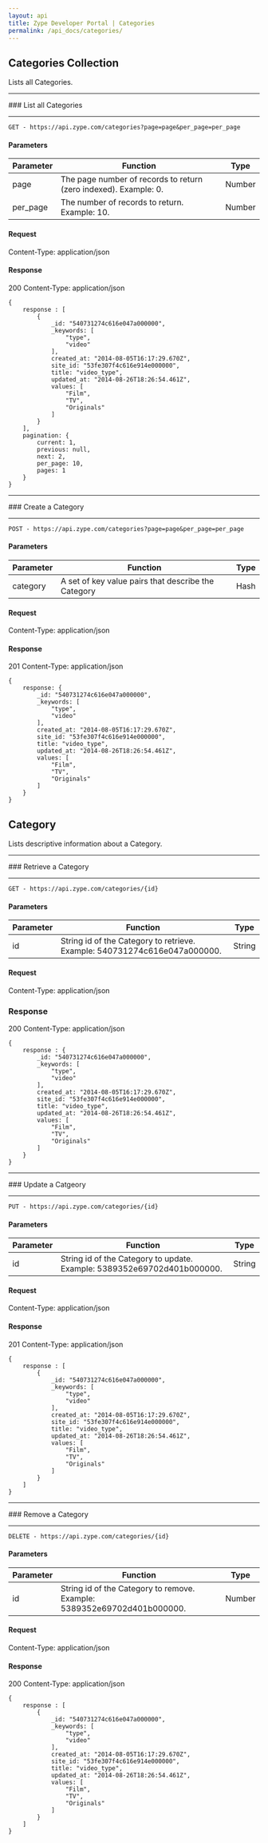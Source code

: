 ```yaml
---
layout: api
title: Zype Developer Portal | Categories
permalink: /api_docs/categories/
---
```


## Categories Collection

Lists all Categories.
<hr>
### List all Categories
<hr>
<pre><code>GET - https://api.zype.com/categories?page=page&per_page=per_page
</code></pre>

#### Parameters

Parameter | Function | Type
--------- | -------- | ----
page | The page number of records to return (zero indexed). Example: 0. | Number
per_page | The number of records to return. Example: 10. | Number

#### Request
Content-Type: application/json

#### Response
200
Content-Type: application/json

<pre><code>{
    response : [
        {
            &#95;id: "540731274c616e047a000000",
            &#95;keywords: [
                "type",
                "video"
            ],
            created_at: "2014-08-05T16:17:29.670Z",
            site_id: "53fe307f4c616e914e000000",
            title: "video_type",
            updated_at: "2014-08-26T18:26:54.461Z",
            values: [
                "Film",
                "TV",
                "Originals"
            ]
        }
    ],
    pagination: {
        current: 1,
        previous: null,
        next: 2,
        per_page: 10,
        pages: 1
    }
}
</code></pre>

<hr>
### Create a Category
<hr>
<pre><code>POST - https://api.zype.com/categories?page=page&per_page=per_page
</code></pre>

#### Parameters

Parameter | Function | Type
--------- | -------- | ----
category | A set of key value pairs that describe the Category | Hash

#### Request
Content-Type: application/json

#### Response
201
Content-Type: application/json

<pre><code>{
    response: {
        &#95;id: "540731274c616e047a000000",
        &#95;keywords: [
            "type",
            "video"
        ],
        created_at: "2014-08-05T16:17:29.670Z",
        site_id: "53fe307f4c616e914e000000",
        title: "video_type",
        updated_at: "2014-08-26T18:26:54.461Z",
        values: [
            "Film",
            "TV",
            "Originals"
        ]
    }
}
</code></pre>

## Category

Lists descriptive information about a Category.
<hr>
### Retrieve a Category
<hr>
<pre><code>GET - https://api.zype.com/categories/{id}
</code></pre>

#### Parameters

Parameter | Function | Type
--------- | -------- | ----
id | String id of the Category to retrieve. Example: 540731274c616e047a000000. | String

#### Request
Content-Type: application/json

### Response
200
Content-Type: application/json

<pre><code>{
    response : {
        &#95;id: "540731274c616e047a000000",
        &#95;keywords: [
            "type",
            "video"
        ],
        created_at: "2014-08-05T16:17:29.670Z",
        site_id: "53fe307f4c616e914e000000",
        title: "video_type",
        updated_at: "2014-08-26T18:26:54.461Z",
        values: [
            "Film",
            "TV",
            "Originals"
        ]
    }
}
</code></pre>
<hr>
### Update a Catgeory
<hr>
<pre><code>PUT - https://api.zype.com/categories/{id}
</code></pre>

#### Parameters

Parameter | Function | Type
--------- | -------- | ----
id | String id of the Category to update. Example: 5389352e69702d401b000000. | String

#### Request
Content-Type: application/json

#### Response
201
Content-Type: application/json

<pre><code>{
    response : [
        {
            &#95;id: "540731274c616e047a000000",
            &#95;keywords: [
                "type",
                "video"
            ],
            created_at: "2014-08-05T16:17:29.670Z",
            site_id: "53fe307f4c616e914e000000",
            title: "video_type",
            updated_at: "2014-08-26T18:26:54.461Z",
            values: [
                "Film",
                "TV",
                "Originals"
            ]
        }
    ]
}
</code></pre>
<hr>
### Remove a Category
<hr>
<pre><code>DELETE - https://api.zype.com/categories/{id}
</code></pre>

#### Parameters

Parameter | Function | Type
--------- | -------- | ----
id | String id of the Category to remove. Example: 5389352e69702d401b000000. | Number

#### Request
Content-Type: application/json

#### Response
200
Content-Type: application/json

<pre><code>{
    response : [
        {
            &#95;id: "540731274c616e047a000000",
            &#95;keywords: [
                "type",
                "video"
            ],
            created_at: "2014-08-05T16:17:29.670Z",
            site_id: "53fe307f4c616e914e000000",
            title: "video_type",
            updated_at: "2014-08-26T18:26:54.461Z",
            values: [
                "Film",
                "TV",
                "Originals"
            ]
        }
    ]
}
</code></pre>
